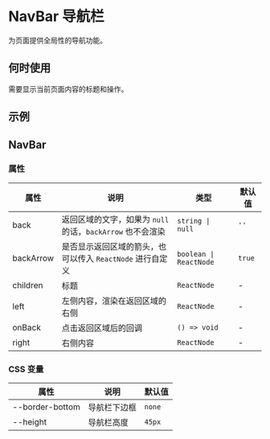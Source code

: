 # NavBar 导航栏

为页面提供全局性的导航功能。

## 何时使用

需要显示当前页面内容的标题和操作。

## 示例

<code src="./demos/demo1.tsx"></code>

## NavBar

### 属性

| 属性      | 说明                                                       | 类型                   | 默认值 |
| --------- | ---------------------------------------------------------- | ---------------------- | ------ |
| back      | 返回区域的文字，如果为 `null` 的话，`backArrow` 也不会渲染 | `string \| null`       | `''`   |
| backArrow | 是否显示返回区域的箭头，也可以传入 `ReactNode` 进行自定义  | `boolean \| ReactNode` | `true` |
| children  | 标题                                                       | `ReactNode`            | -      |
| left      | 左侧内容，渲染在返回区域的右侧                             | `ReactNode`            | -      |
| onBack    | 点击返回区域后的回调                                       | `() => void`           | -      |
| right     | 右侧内容                                                   | `ReactNode`            | -      |

### CSS 变量

| 属性            | 说明         | 默认值 |
| --------------- | ------------ | ------ |
| --border-bottom | 导航栏下边框 | `none` |
| --height        | 导航栏高度   | `45px` |
